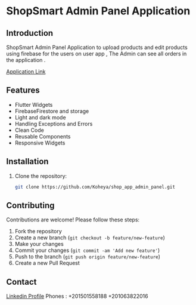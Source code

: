 # ShopSmart Admin Panel Application

## Introduction

ShopSmart Admin Panel Application to upload products and edit products using firebase for the users on user app , The Admin can see all orders in the application .

[Application Link](https://www.linkedin.com/posts/mohamed-koheya_flutter-flutter-ecommerce-activity-7250262331912339457-5Lnm?utm_source=share&utm_medium=member_desktop)

## Features

- Flutter Widgets
- FirebaseFirestore and storage
- Light and dark mode
- Handling Exceptions and Errors
- Clean Code
- Reusable Components
- Responsive Widgets

## Installation

1. Clone the repository:

    ```bash
    git clone https://github.com/Koheya/shop_app_admin_panel.git
    ```

## Contributing

Contributions are welcome! Please follow these steps:

1. Fork the repository
2. Create a new branch (`git checkout -b feature/new-feature`)
3. Make your changes
4. Commit your changes (`git commit -am 'Add new feature'`)
5. Push to the branch (`git push origin feature/new-feature`)
6. Create a new Pull Request


## Contact
[Linkedin Profile](https://www.linkedin.com/in/mohamed-koheya/)
Phones :
+201501558188
+201063822016
